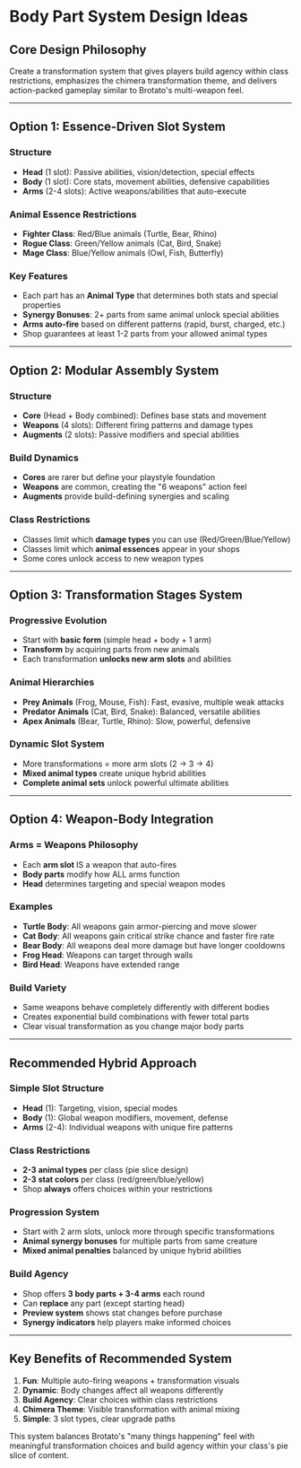 # Body Part System Design Ideas

## Core Design Philosophy
Create a transformation system that gives players build agency within class restrictions, emphasizes the chimera transformation theme, and delivers action-packed gameplay similar to Brotato's multi-weapon feel.

---

## Option 1: Essence-Driven Slot System

### Structure
- **Head** (1 slot): Passive abilities, vision/detection, special effects
- **Body** (1 slot): Core stats, movement abilities, defensive capabilities  
- **Arms** (2-4 slots): Active weapons/abilities that auto-execute

### Animal Essence Restrictions
- **Fighter Class**: Red/Blue animals (Turtle, Bear, Rhino)
- **Rogue Class**: Green/Yellow animals (Cat, Bird, Snake)
- **Mage Class**: Blue/Yellow animals (Owl, Fish, Butterfly)

### Key Features
- Each part has an **Animal Type** that determines both stats and special properties
- **Synergy Bonuses**: 2+ parts from same animal unlock special abilities
- **Arms auto-fire** based on different patterns (rapid, burst, charged, etc.)
- Shop guarantees at least 1-2 parts from your allowed animal types

---

## Option 2: Modular Assembly System

### Structure
- **Core** (Head + Body combined): Defines base stats and movement
- **Weapons** (4 slots): Different firing patterns and damage types
- **Augments** (2 slots): Passive modifiers and special abilities

### Build Dynamics
- **Cores** are rarer but define your playstyle foundation
- **Weapons** are common, creating the "6 weapons" action feel
- **Augments** provide build-defining synergies and scaling

### Class Restrictions
- Classes limit which **damage types** you can use (Red/Green/Blue/Yellow)
- Classes limit which **animal essences** appear in your shops
- Some cores unlock access to new weapon types

---

## Option 3: Transformation Stages System

### Progressive Evolution
- Start with **basic form** (simple head + body + 1 arm)
- **Transform** by acquiring parts from new animals
- Each transformation **unlocks new arm slots** and abilities

### Animal Hierarchies
- **Prey Animals** (Frog, Mouse, Fish): Fast, evasive, multiple weak attacks
- **Predator Animals** (Cat, Bird, Snake): Balanced, versatile abilities  
- **Apex Animals** (Bear, Turtle, Rhino): Slow, powerful, defensive

### Dynamic Slot System
- More transformations = more arm slots (2 → 3 → 4)
- **Mixed animal types** create unique hybrid abilities
- **Complete animal sets** unlock powerful ultimate abilities

---

## Option 4: Weapon-Body Integration

### Arms = Weapons Philosophy
- Each **arm slot** IS a weapon that auto-fires
- **Body parts** modify how ALL arms function
- **Head** determines targeting and special weapon modes

### Examples
- **Turtle Body**: All weapons gain armor-piercing and move slower
- **Cat Body**: All weapons gain critical strike chance and faster fire rate
- **Bear Body**: All weapons deal more damage but have longer cooldowns
- **Frog Head**: Weapons can target through walls
- **Bird Head**: Weapons have extended range

### Build Variety
- Same weapons behave completely differently with different bodies
- Creates exponential build combinations with fewer total parts
- Clear visual transformation as you change major body parts

---

## Recommended Hybrid Approach

### Simple Slot Structure
- **Head** (1): Targeting, vision, special modes
- **Body** (1): Global weapon modifiers, movement, defense  
- **Arms** (2-4): Individual weapons with unique fire patterns

### Class Restrictions
- **2-3 animal types** per class (pie slice design)
- **2-3 stat colors** per class (red/green/blue/yellow)
- Shop **always** offers choices within your restrictions

### Progression System
- Start with 2 arm slots, unlock more through specific transformations
- **Animal synergy bonuses** for multiple parts from same creature
- **Mixed animal penalties** balanced by unique hybrid abilities

### Build Agency
- Shop offers **3 body parts + 3-4 arms** each round
- Can **replace** any part (except starting head)
- **Preview system** shows stat changes before purchase
- **Synergy indicators** help players make informed choices

---

## Key Benefits of Recommended System

1. **Fun**: Multiple auto-firing weapons + transformation visuals
2. **Dynamic**: Body changes affect all weapons differently  
3. **Build Agency**: Clear choices within class restrictions
4. **Chimera Theme**: Visible transformation with animal mixing
5. **Simple**: 3 slot types, clear upgrade paths

This system balances Brotato's "many things happening" feel with meaningful transformation choices and build agency within your class's pie slice of content.